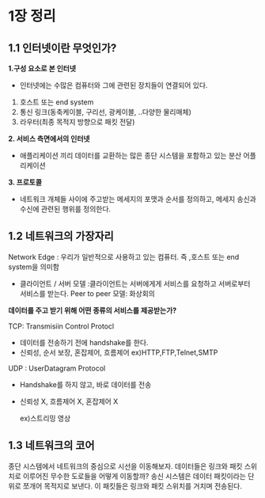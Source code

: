 # 1장 정리

## 1.1 인터넷이란 무엇인가?

**1.구성 요소로 본 인터넷**

- 인터넷에는 수많은 컴퓨터와 그에 관련된 장치들이 연결되어 있다.

1. 호스트 또는 end system
2. 통신 링크(동축케이블, 구리선, 광케이블, ..다양한 물리매체)
3. 라우터(최종 목적지 방향으로 패킷 전달)

**2. 서비스 측면에서의 인터넷**

- 애플리케이션 끼리 데이터를 교환하는 많은 종단 시스템을 포함하고 있는 분산 어플리케이션

**3. 프로토콜**

- 네트워크 개체들 사이에 주고받는 메세지의 포맷과 순서를 정의하고, 메세지 송신과 수신에 관련된 행위를 정의한다.

## 1.2 네트워크의 가장자리

Network Edge : 우리가 일반적으로 사용하고 있는 컴퓨터. 즉 ,호스트 또는 end system을 의미함

- 클라이언트 / 서버 모델 :클라이언트는 서버에게게 서비스를 요청하고 서버로부터 서비스를 받는다.
  Peer to peer 모델: 화상회의

**데이터를 주고 받기 위해 어떤 종류의 서비스를 제공받는가?**

TCP: Transmisiin Control Protocl

- 데이터를 전송하기 전에 handshake를 한다.
- 신뢰성, 순서 보장, 혼잡제어, 흐름제어
  ex)HTTP,FTP,Telnet,SMTP

UDP : UserDatagram Protocol

- Handshake를 하지 않고, 바로 데이터를 전송
- 신뢰성 X, 흐름제어 X, 혼잡제어 X

  ex)스트리밍 영상

## 1.3 네트워크의 코어

종단 시스템에서 네트워크의 중심으로 시선을 이동해보자. 데이터들은 링크와 패킷 스위치로 이루어진 무수한 도로들을 어떻게 이동할까? 송신 시스템은 데이터 패킷이라는 단위로 쪼개어 목적지로 보낸다. 이 패킷들은 링크와 패킷 스위치를 거치며 전송된다.
